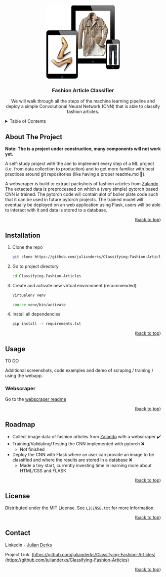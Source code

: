 <div id="top"></div>

<!-- PROJECT LOGO -->
<br />
<div align="center">
  <a href="https://github.com/julianderks/Classifying-Fashion-Articles">
    <img src="misc/images/logo.png" alt="Logo" width="240" height="240">
  </a>

  <h3 align="center">Fashion Article Classifier</h3>

  <p align="center">
    We will walk through all the steps of the machine learning pipeline and deploy a simple Convolutional Neural Network (CNN) that is able to classify fashion articles.
  </p>
</div>

<!-- TABLE OF CONTENTS -->
<details>
  <summary>Table of Contents</summary>
  <ol>
    <li><a href="#about-the-project">About The Project</a></li>
    <li><a href="#installation">Installation</a></li>
    <li><a href="#usage">Usage</a></li>
    <li><a href="#roadmap">Roadmap</a></li>
    <li><a href="#license">License</a></li>
    <li><a href="#contact">Contact</a></li>
  </ol>
</details>

<!-- ABOUT THE PROJECT -->

## About The Project

**Note: The is a project under construction, many components will not work yet.**

A self-study project with the aim to implement every step of a ML project (i.e. from data collection to production) and to get more familiar with best practices around git repositories (like having a proper readme.md :partying_face:). 

A webscraper is build to extract packshots of fashion articles from [Zalando](https://www.zalando.nl/kleding/). The extacted data is preprocessed on which a (very simple) pytorch based CNN is trained. The pytorch code will contain alot of boiler plate code such that it can be used in future pytorch projects. The trained model will eventually be deployed on an web application using Flask, users will be able to interact with it and data is stored to a database.

<p align="right">(<a href="#top">back to top</a>)</p>

## Installation

1. Clone the repo

   ```sh
   git clone https://github.com/julianderks/Classifying-Fashion-Articles.git
   ```

2. Go to project directory

   ```sh
   cd Classifying-Fashion-Articles
   ```

3. Create and activate new virtual environment (recommended)

   ```sh
   virtualenv venv
   ```

   ```sh
   source venv/bin/activate
   ```

4. Install all dependencies

   ```sh
   pip install -r requirements.txt
   ```

<p align="right">(<a href="#top">back to top</a>)</p>

<!-- USAGE EXAMPLES -->

## Usage

TO DO

Additional screenshots, code examples and demo of scraping / training / using the webapp.

### Webscraper

Go to the [webscraper readme](https://github.com/julianderks/Classifying-Fashion-Articles/tree/main/code/webscraper)

<p align="right">(<a href="#top">back to top</a>)</p>

<!-- ROADMAP -->

## Roadmap

- Collect image data of fashion articles from [Zalando](https://www.zalando.nl/kleding/) with a webscraper :heavy_check_mark:
- Training/Validating/Testing the CNN implemented with pytorch :x:
  - Not finished
- Deploy the CNN with Flask where an user can provide an image to be classified and where the results are stored in a database :x:
  - Made a tiny start, currently investing time in learning more about HTML/CSS and FLASK

<p align="right">(<a href="#top">back to top</a>)</p>

<!-- LICENSE -->

## License

Distributed under the MIT License. See `LICENSE.txt` for more information.

<p align="right">(<a href="#top">back to top</a>)</p>

<!-- CONTACT -->

## Contact

Linkedin - [Julian Derks](https://www.linkedin.com/in/julianderks/)

Project Link: [https://github.com/julianderks/Classifying-Fashion-Articles](https://github.com/julianderks/Classifying-Fashion-Articles)

<p align="right">(<a href="#top">back to top</a>)</p>
